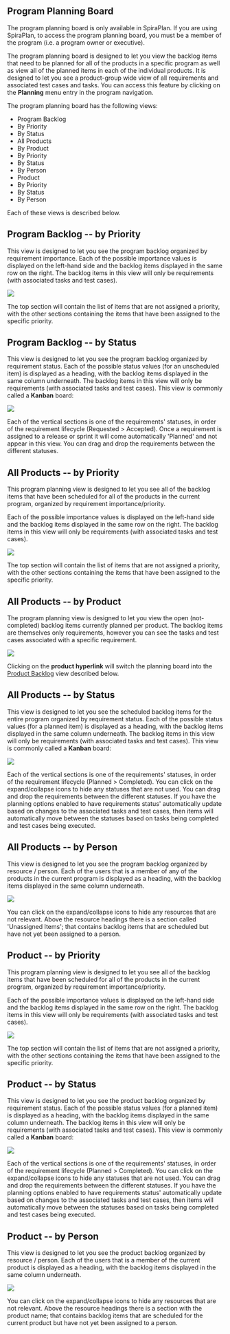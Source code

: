 ## Program Planning Board 
The program planning board is only available in SpiraPlan. If you are using SpiraPlan, to access the program planning board, you must be a member of the program (i.e. a program owner or executive).

The program planning board is designed to let you view the backlog items that need to be planned for all of the products in a specific program as well as view all of the planned items in each of the individual products. It is designed to let you see a product-group wide view of all requirements and associated test cases and tasks. You can access this feature by clicking on the **Planning** menu entry in the program navigation.

The program planning board has the following views:

-   Program Backlog
-   By Priority
-   By Status
-   All Products
-   By Product
-   By Priority
-   By Status
-   By Person
-   Product
-   By Priority
-   By Status
-   By Person

Each of these views is described below.


## Program Backlog -- by Priority

This view is designed to let you see the program backlog organized by requirement importance. Each of the possible importance values is displayed on the left-hand side and the backlog items displayed in the same row on the right. The backlog items in this view will only be requirements (with associated tasks and test cases).

![](img/Program_Management_446.png)

The top section will contain the list of items that are not assigned a priority, with the other sections containing the items that have been assigned to the specific priority.


## Program Backlog -- by Status

This view is designed to let you see the program backlog organized by requirement status. Each of the possible status values (for an unscheduled item) is displayed as a heading, with the backlog items displayed in the same column underneath. The backlog items in this view will only be requirements (with associated tasks and test cases). This view is commonly called a **Kanban** board:

![](img/Program_Management_447.png)

Each of the vertical sections is one of the requirements' statuses, in order of the requirement lifecycle (Requested \> Accepted). Once a requirement is assigned to a release or sprint it will come automatically 'Planned' and not appear in this view. You can drag and drop the requirements between the different statuses.


## All Products -- by Priority

This program planning view is designed to let you see all of the backlog items that have been scheduled for all of the products in the current program, organized by requirement importance/priority.

Each of the possible importance values is displayed on the left-hand side and the backlog items displayed in the same row on the right. The backlog items in this view will only be requirements (with associated tasks and test cases).

![](img/Program_Management_446.png)

The top section will contain the list of items that are not assigned a priority, with the other sections containing the items that have been assigned to the specific priority.


## All Products -- by Product

The program planning view is designed to let you view the open (not-completed) backlog items currently planned per product. The backlog items are themselves only requirements, however you can see the tasks and test cases associated with a specific requirement.

![](img/Program_Management_448.png)

Clicking on the **product hyperlink** will switch the planning board into the [Product Backlog](#product-by-priority) view described below.


## All Products -- by Status

This view is designed to let you see the scheduled backlog items for the entire program organized by requirement status. Each of the possible status values (for a planned item) is displayed as a heading, with the backlog items displayed in the same column underneath. The backlog items in this view will only be requirements (with associated tasks and test cases). This view is commonly called a **Kanban** board:

![](img/Program_Management_449.png)

Each of the vertical sections is one of the requirements' statuses, in order of the requirement lifecycle (Planned \> Completed). You can click on the expand/collapse icons to hide any statuses that are not used. You can drag and drop the requirements between the different statuses. If you have the planning options enabled to have requirements status'
automatically update based on changes to the associated tasks and test cases, then items will automatically move between the statuses based on tasks being completed and test cases being executed.


## All Products -- by Person

This view is designed to let you see the program backlog organized by resource / person. Each of the users that is a member of any of the products in the current program is displayed as a heading, with the backlog items displayed in the same column underneath.

![](img/Program_Management_450.png)

You can click on the expand/collapse icons to hide any resources that are not relevant. Above the resource headings there is a section called
'Unassigned Items'; that contains backlog items that are scheduled but have not yet been assigned to a person.


## Product -- by Priority

This program planning view is designed to let you see all of the backlog items that have been scheduled for all of the products in the current program, organized by requirement importance/priority.

Each of the possible importance values is displayed on the left-hand side and the backlog items displayed in the same row on the right. The backlog items in this view will only be requirements (with associated tasks and test cases).

![](img/Program_Management_451.png)

The top section will contain the list of items that are not assigned a priority, with the other sections containing the items that have been assigned to the specific priority.


## Product -- by Status

This view is designed to let you see the product backlog organized by requirement status. Each of the possible status values (for a planned item) is displayed as a heading, with the backlog items displayed in the same column underneath. The backlog items in this view will only be requirements (with associated tasks and test cases). This view is commonly called a **Kanban** board:

![](img/Program_Management_452.png)

Each of the vertical sections is one of the requirements' statuses, in order of the requirement lifecycle (Planned \> Completed). You can click on the expand/collapse icons to hide any statuses that are not used. You can drag and drop the requirements between the different statuses. If you have the planning options enabled to have requirements status'
automatically update based on changes to the associated tasks and test cases, then items will automatically move between the statuses based on tasks being completed and test cases being executed.


## Product -- by Person

This view is designed to let you see the product backlog organized by resource / person. Each of the users that is a member of the current product is displayed as a heading, with the backlog items displayed in the same column underneath.

![](img/Program_Management_453.png)

You can click on the expand/collapse icons to hide any resources that are not relevant. Above the resource headings there is a section with the product name; that contains backlog items that are scheduled for the current product but have not yet been assigned to a person.